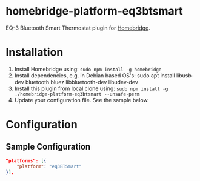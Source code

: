 # homebridge-platform-eq3btsmart

EQ-3 Bluetooth Smart Thermostat plugin for [Homebridge](https://github.com/nfarina/homebridge).

# Installation

1. Install Homebridge using: `sudo npm install -g homebridge`
2. Install dependencies, e.g. in Debian based OS's: sudo apt install libusb-dev bluetooth bluez libbluetooth-dev libudev-dev
2. Install this plugin from local clone using: `sudo npm install -g ./homebridge-platform-eq3btsmart --unsafe-perm`
3. Update your configuration file. See the sample below.

# Configuration

## Sample Configuration

```json
"platforms": [{
    "platform": "eq3BTSmart"
}],
```

